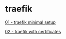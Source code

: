 # traefik

[01 - traefik minimal setup](./01_traefik_basic/)

[02 - traefik with certificates](./02_traefik_with_certificates/)
